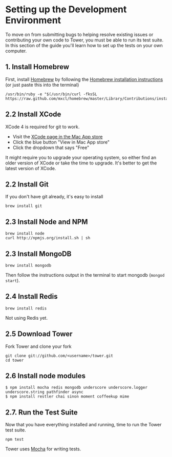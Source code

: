 # Setting up the Development Environment

To move on from submitting bugs to helping resolve existing issues or contributing your own code to Tower, you must be able to run its test suite. In this section of the guide you'll learn how to set up the tests on your own computer.

## 1. Install Homebrew

First, install [Homebrew](http://mxcl.github.com/homebrew/) by following the [Homebrew installation instructions](https://github.com/mxcl/homebrew/wiki/installation) (or just paste this into the terminal)

```
/usr/bin/ruby -e "$(/usr/bin/curl -fksSL https://raw.github.com/mxcl/homebrew/master/Library/Contributions/install_homebrew.rb)"
```

## 2.2 Install XCode

XCode 4 is required for git to work.

- Visit the [XCode page in the Mac App store](http://itunes.apple.com/us/app/xcode/id497799835?ls=1&mt=12)
- Click the blue button "View in Mac App store"
- Click the dropdown that says "Free"

It might require you to upgrade your operating system, so either find an older version of XCode or take the time to upgrade.  It's better to get the latest version of XCode.

## 2.2 Install Git

If you don't have git already, it's easy to install

```
brew install git
```

## 2.3 Install Node and NPM

```
brew install node
curl http://npmjs.org/install.sh | sh
```

## 2.3 Install MongoDB

```
brew install mongodb
```

Then follow the instructions output in the terminal to start mongodb (`mongod start`).

## 2.4 Install Redis

```
brew install redis
```

Not using Redis yet.

## 2.5 Download Tower

Fork Tower and clone your fork

```
git clone git://github.com/<username>/tower.git
cd tower
```

## 2.6 Install node modules

```
$ npm install mocha redis mongodb underscore underscore.logger underscore.string pathfinder async 
$ npm install restler chai sinon moment coffeekup mime
```

## 2.7. Run the Test Suite

Now that you have everything installed and running, time to run the Tower test suite.

```
npm test
```

Tower uses [Mocha](http://visionmedia.github.com/mocha/) for writing tests.
